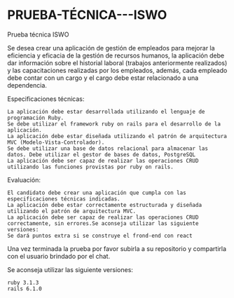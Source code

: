 # PRUEBA-TÉCNICA---ISWO

Prueba técnica ISWO

Se desea crear una aplicación de gestión de empleados para mejorar la eficiencia y eficacia de la gestión de recursos humanos,
la aplicación debe dar información sobre el historial laboral (trabajos anteriormente realizados) y las capacitaciones realizadas por los empleados, además, cada empleado debe contar 
con un cargo y el cargo debe estar relacionado a una dependencia.

Especificaciones técnicas:

    La aplicación debe estar desarrollada utilizando el lenguaje de programación Ruby.
    Se debe utilizar el framework ruby on rails para el desarrollo de la aplicación.
    La aplicación debe estar diseñada utilizando el patrón de arquitectura MVC (Modelo-Vista-Controlador).
    Se debe utilizar una base de datos relacional para almacenar las datos. Debe utilizar el gestor de bases de datos, PostgreSQL
    La aplicación debe ser capaz de realizar las operaciones CRUD utilizando las funciones provistas por ruby on rails.

Evaluación:

    El candidato debe crear una aplicación que cumpla con las especificaciones técnicas indicadas.
    La aplicación debe estar correctamente estructurada y diseñada utilizando el patrón de arquitectura MVC.
    La aplicación debe ser capaz de realizar las operaciones CRUD correctamente, sin errores.Se aconseja utilizar las siguiente versiones:
    Se dará puntos extra si se construye el frond-end con react

Una vez terminada la prueba por favor subirla a su repositorio y compartirla con el usuario brindado por el chat.

Se aconseja utilizar las siguiente versiones:

    ruby 3.1.3
    rails 6.1.0
